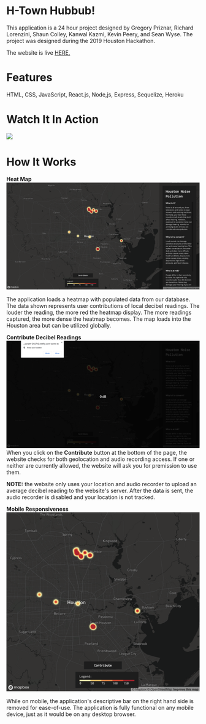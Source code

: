 # H-Town Hubbub!
This application is a 24 hour project designed by Gregory Priznar, Richard Lorenzini, Shaun Colley, Kanwal Kazmi, Kevin Peery, and Sean Wyse. The project was designed during the 2019 Houston Hackathon.
<p>The website is live <a href="https://optimistic-yonath-25c712.netlify.com/">HERE.</a> </p>

# Features
HTML, CSS, JavaScript, React.js, Node,js, Express, Sequelize, Heroku


# Watch It In Action
<img src="decibel.gif"/>


# How It Works
**Heat Map**
<img src="hackathonmain.png"/>
<p>The application loads a heatmap with populated data from our database. The data shown represents user contributions of local decibel readings. The louder the reading, the more red the heatmap display. The more readings captured, the more dense the heatmap becomes. The map loads into the Houston area but can be utilized globally.</p>


**Contribute Decibel Readings**
<img src="permissions.png"/>
When you click on the **Contribute** button at the bottom of the page, the website checks for both geolocation and audio recording access. If one or neither are currently allowed, the website will ask you for premission to use them.

**NOTE:** the website only uses your location and audio recorder to upload an average decibel reading to the website's server. After the data is sent, the audio recorder is disabled and your location is not tracked.

**Mobile Responsiveness**
<img src="mobile.png"/>

While on mobile, the application's descriptive bar on the right hand side is removed for ease-of-use. The application is fully functional on any mobile device, just as it would be on any desktop browser.
